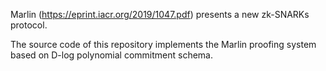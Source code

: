 Marlin (https://eprint.iacr.org/2019/1047.pdf) presents a new zk-SNARKs protocol.

The source code of this repository implements the Marlin proofing system based on
D-log polynomial commitment schema.


